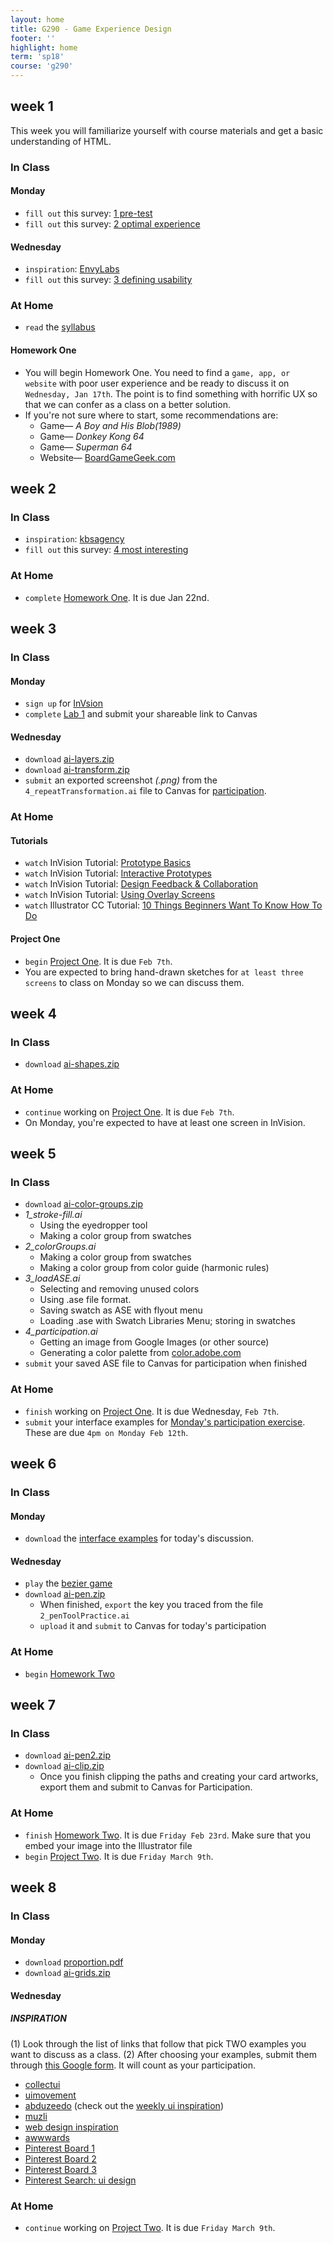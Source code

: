 ```yaml
---
layout: home
title: G290 - Game Experience Design
footer: ''
highlight: home
term: 'sp18'
course: 'g290'
---
```

## week 1
This week you will familiarize yourself with course materials and get a basic understanding of HTML.

### In Class
#### Monday
 * `fill out` this survey: [1 pre-test](https://goo.gl/forms/6joNglEke6CAnL5l1)
 * `fill out` this survey: [2 optimal experience](https://docs.google.com/forms/d/e/1FAIpQLSdK0JizQCS6iScccKiGkO8R0IHMBKbkZ10uDAuEV8P-rzuTEg/viewform?usp=sf_link)

#### Wednesday
 * `inspiration`: [EnvyLabs](https://envylabs.com/)
 * `fill out` this survey: [3 defining usability](https://goo.gl/forms/gS4FRH3T77vLMxUR2)

### At Home
 * `read` the [syllabus](g290-syllabus.pdf)

#### Homework One
 * You will begin Homework One. You need to find a `game, app, or website` with poor user experience and be ready to discuss it on `Wednesday, Jan 17th`. The point is to find something with horrific UX so that we can confer as a class on a better solution.
 * If you're not sure where to start, some recommendations are:
   * Game— _A Boy and His Blob(1989)_
   * Game— _Donkey Kong 64_
   * Game— _Superman 64_
   * Website— [BoardGameGeek.com](https://boardgamegeek.com/)


## week 2
### In Class
 * `inspiration`: [kbsagency](https://kbsagency.ca/)
 * `fill out` this survey: [4 most interesting](https://goo.gl/forms/QIh3J03JiwpLcgQx1)

### At Home
 * `complete` [Homework One](assignments/hw-bad-design.html). It is due Jan 22nd.

## week 3
### In Class
#### Monday
 * `sign up` for [InVsion](https://invisionapp.com/)
 * `complete` [Lab 1](https://iu.instructure.com/courses/1691052/assignments/8016150) and submit your shareable link to Canvas

#### Wednesday
 * `download` [ai-layers.zip](mats/ai-layers.zip)
 * `download` [ai-transform.zip](mats/ai-transform.zip)
 * `submit` an exported screenshot _(.png)_ from the `4_repeatTransformation.ai` file to Canvas for [participation](https://iu.instructure.com/courses/1691052/assignments/8023266).

### At Home
#### Tutorials
 * `watch` InVision Tutorial: [Prototype Basics](https://projects.invisionapp.com/d/main#/learn/project-basics)
 * `watch` InVision Tutorial: [Interactive Prototypes](https://projects.invisionapp.com/d/main#/learn/interactive-prototypes)
 * `watch` InVision Tutorial: [Design Feedback & Collaboration](https://projects.invisionapp.com/d/main#/learn/design-feedback)
 * `watch` InVision Tutorial: [Using Overlay Screens](https://projects.invisionapp.com/d/main#/learn/overlays)
 * `watch` Illustrator CC Tutorial: [10 Things Beginners Want To Know How To Do](https://youtu.be/Tw2qUdfvbEQ)

#### Project One
 * `begin` [Project One](assignments/p-interfaces.html). It is due `Feb 7th`.
 * You are expected to bring hand-drawn sketches for `at least three screens` to class on Monday so we can discuss them.

## week 4
### In Class
 * `download` [ai-shapes.zip](mats/ai-shapes.zip)

### At Home
 * `continue` working on [Project One](assignments/p-interfaces.html). It is due `Feb 7th`.
 * On Monday, you're expected to have at least one screen in InVision.

## week 5
### In Class
 * `download` [ai-color-groups.zip](mats/ai-color-groups.zip)
 * _1_stroke-fill.ai_
   * Using the eyedropper tool
   * Making a color group from swatches
 * _2_colorGroups.ai_
   * Making a color group from swatches
   * Making a color group from color guide (harmonic rules)
 * _3_loadASE.ai_
   * Selecting and removing unused colors
   * Using .ase file format.
   * Saving swatch as ASE with flyout menu
   * Loading .ase with Swatch Libraries Menu; storing in swatches
 * _4_participation.ai_
   * Getting an image from Google Images (or other source)
   * Generating a color palette from [color.adobe.com](https://color.adobe.com/)
 * `submit` your saved ASE file to Canvas for participation when finished

### At Home
 * `finish` working on [Project One](assignments/p-interfaces.html). It is due Wednesday, `Feb 7th`.
 * `submit` your interface examples for [Monday's participation exercise](https://iu.instructure.com/courses/1691052/assignments/8047347). These are due `4pm on Monday Feb 12th`.

## week 6
### In Class
#### Monday
 * `download` the [interface examples](mats/interface-examples.zip) for today's discussion.

#### Wednesday
 * `play` the [bezier game](http://bezier.method.ac/)
 * `download` [ai-pen.zip](mats/ai-pen.zip)
   * When finished, `export` the key you traced from the file `2_penToolPractice.ai`
   * `upload` it and `submit` to Canvas for today's participation

### At Home
 * `begin` [Homework Two](assignments/hw-pen.html)

## week 7
### In Class
 * `download` [ai-pen2.zip](mats/ai-pen2.zip)
 * `download` [ai-clip.zip](mats/ai-clip.zip)
   * Once you finish clipping the paths and creating your card artworks, export them and submit to Canvas for Participation.

### At Home
 * `finish` [Homework Two](assignments/hw-pen.html). It is due `Friday Feb 23rd`. Make sure that you embed your image into the Illustrator file
 * `begin` [Project Two](assignments/p-assets.html). It is due `Friday March 9th`.

## week 8
### In Class
#### Monday
 * `download` [proportion.pdf](mats/proportion.pdf)
 * `download` [ai-grids.zip](mats/ai-grids.zip)

#### Wednesday
##### INSPIRATION
(1) Look through the list of links that follow that pick TWO examples you want to discuss as a class.
(2) After choosing your examples, submit them through [this Google form](https://goo.gl/forms/Gx8FSiYfkcaPWmwy2). It will count as your participation.

 * [collectui](http://collectui.com/)
 * [uimovement](https://uimovement.com/)
 * [abduzeedo](http://abduzeedo.com/) (check out the [weekly ui inspiration](http://abduzeedo.com/ui-inspiration-weeks-selections-outcrowd-mario-sestak-adrian-somoza-and-more))
 * [muzli](https://medium.muz.li/)
 * [web design inspiration](http://www.webdesign-inspiration.com/)
 * [awwwards](https://www.awwwards.com/)
 * [Pinterest Board 1](https://www.pinterest.com/animator422/video-game-design-inspiration/)
 * [Pinterest Board 2](https://www.pinterest.com/markusmontalvo/gaming-design/)
 * [Pinterest Board 3](https://www.pinterest.com/flowap/ui-design/)
 * [Pinterest Search: ui design](https://www.pinterest.com/search/pins/?q=ui+design)

### At Home
 * `continue` working on [Project Two](assignments/p-assets.html). It is due `Friday March 9th`.
